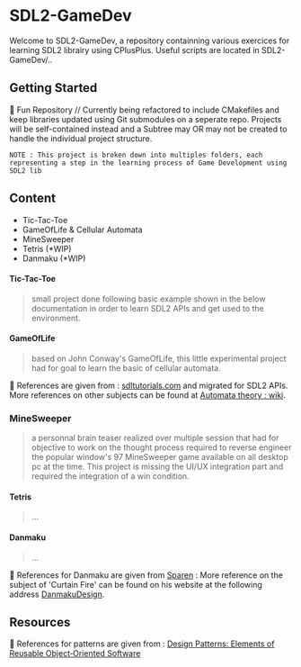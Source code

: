 # SDL2-GameDev

Welcome to SDL2-GameDev, a repository containning various exercices for learning SDL2 librairy using CPlusPlus.
Useful scripts are located in SDL2-GameDev/..

## Getting Started

👾 Fun Repository // Currently being refactored to include CMakefiles and keep libraries updated using Git submodules on a seperate repo. Projects will be self-contained instead and a Subtree may OR may not be created to handle the individual project structure.

```
NOTE : This project is broken down into multiples folders, each representing a step in the learning process of Game Development using SDL2 lib
```

## Content

* Tic-Tac-Toe
* GameOfLife & Cellular Automata
* MineSweeper
* Tetris (*WIP)
* Danmaku (*WIP)

#### Tic-Tac-Toe

> small project done following basic example shown in the below documentation in order to learn SDL2 APIs and get used to the environment.

#### GameOfLife

> based on John Conway's GameOfLife, this little experimental project had for goal to learn the basic of cellular automata.

💬 References are given from : [sdltutorials.com](http://www.sdltutorials.com/sdl-tutorial-tic-tac-toe) and migrated for SDL2 APIs. More references on other subjects can be found at [Automata theory : wiki](https://en.wikipedia.org/wiki/Cellular_automaton).</br>

### MineSweeper

> a personnal brain teaser realized over multiple session that had for objective to work on the thought process required to reverse engineer the popular window's 97 MineSweeper game available on all desktop pc at the time. This project is missing the UI/UX integration part and required the integration of a win condition.

#### Tetris

> ...

#### Danmaku

> ...

💬 References for Danmaku are given from [Sparen](https://github.com/Sparen) : More reference on the subject of 'Curtain Fire' can be found on his website at the following address [DanmakuDesign](https://sparen.github.io/ph3tutorials/danmakudesign.html).

## Resources

💬 References for patterns are given from : [Design Patterns: Elements of Reusable Object‑Oriented Software](https://www.amazon.ca/-/fr/Gamma-Erich-ebook/dp/B000SEIBB8)
